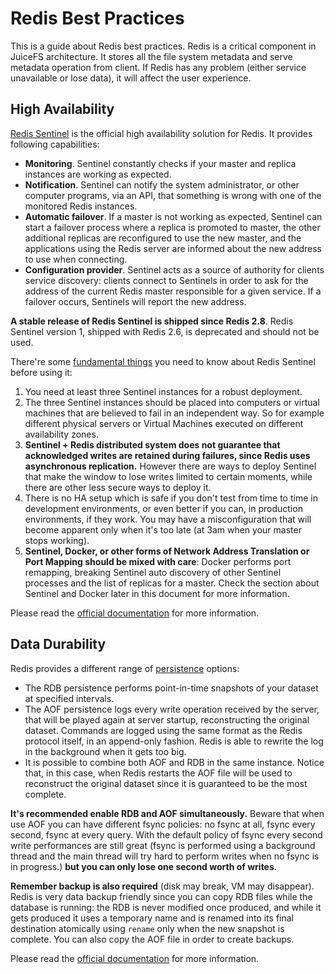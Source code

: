 # Redis Best Practices

This is a guide about Redis best practices. Redis is a critical component in JuiceFS architecture. It stores all the file system metadata and serve metadata operation from client. If Redis has any problem (either service unavailable or lose data), it will affect the user experience.

## High Availability

[Redis Sentinel](https://redis.io/topics/sentinel) is the official high availability solution for Redis. It provides following capabilities:

- **Monitoring**. Sentinel constantly checks if your master and replica instances are working as expected.
- **Notification**. Sentinel can notify the system administrator, or other computer programs, via an API, that something is wrong with one of the monitored Redis instances.
- **Automatic failover**. If a master is not working as expected, Sentinel can start a failover process where a replica is promoted to master, the other additional replicas are reconfigured to use the new master, and the applications using the Redis server are informed about the new address to use when connecting.
- **Configuration provider**. Sentinel acts as a source of authority for clients service discovery: clients connect to Sentinels in order to ask for the address of the current Redis master responsible for a given service. If a failover occurs, Sentinels will report the new address.

**A stable release of Redis Sentinel is shipped since Redis 2.8**. Redis Sentinel version 1, shipped with Redis 2.6, is deprecated and should not be used.

There're some [fundamental things](https://redis.io/topics/sentinel#fundamental-things-to-know-about-sentinel-before-deploying) you need to know about Redis Sentinel before using it:

1. You need at least three Sentinel instances for a robust deployment.
2. The three Sentinel instances should be placed into computers or virtual machines that are believed to fail in an independent way. So for example different physical servers or Virtual Machines executed on different availability zones.
3. **Sentinel + Redis distributed system does not guarantee that acknowledged writes are retained during failures, since Redis uses asynchronous replication.** However there are ways to deploy Sentinel that make the window to lose writes limited to certain moments, while there are other less secure ways to deploy it.
4. There is no HA setup which is safe if you don't test from time to time in development environments, or even better if you can, in production environments, if they work. You may have a misconfiguration that will become apparent only when it's too late (at 3am when your master stops working).
5. **Sentinel, Docker, or other forms of Network Address Translation or Port Mapping should be mixed with care**: Docker performs port remapping, breaking Sentinel auto discovery of other Sentinel processes and the list of replicas for a master. Check the section about Sentinel and Docker later in this document for more information.

Please read the [official documentation](https://redis.io/topics/sentinel) for more information.

## Data Durability

Redis provides a different range of [persistence](https://redis.io/topics/persistence) options:

- The RDB persistence performs point-in-time snapshots of your dataset at specified intervals.
- The AOF persistence logs every write operation received by the server, that will be played again at server startup, reconstructing the original dataset. Commands are logged using the same format as the Redis protocol itself, in an append-only fashion. Redis is able to rewrite the log in the background when it gets too big.
- It is possible to combine both AOF and RDB in the same instance. Notice that, in this case, when Redis restarts the AOF file will be used to reconstruct the original dataset since it is guaranteed to be the most complete.

**It's recommended enable RDB and AOF simultaneously.** Beware that when use AOF you can have different fsync policies: no fsync at all, fsync every second, fsync at every query. With the default policy of fsync every second write performances are still great (fsync is performed using a background thread and the main thread will try hard to perform writes when no fsync is in progress.) **but you can only lose one second worth of writes**.

**Remember backup is also required** (disk may break, VM may disappear). Redis is very data backup friendly since you can copy RDB files while the database is running: the RDB is never modified once produced, and while it gets produced it uses a temporary name and is renamed into its final destination atomically using `rename` only when the new snapshot is complete. You can also copy the AOF file in order to create backups.

Please read the [official documentation](https://redis.io/topics/persistence) for more information.
